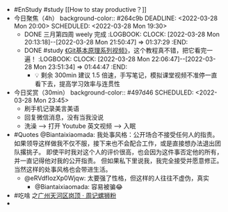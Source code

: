 - #EnStudy #study [[How to stay productive？]]
- 今日聚焦（4h）
  background-color:: #264c9b
  DEADLINE: <2022-03-28 Mon 20:00>
  SCHEDULED: <2022-03-28 Mon 19:30>
	- DONE 三月第四周 weely 完成
	  :LOGBOOK:
	  CLOCK: [2022-03-28 Mon 20:13:18]--[2022-03-28 Mon 21:50:47] =>  01:37:29
	  :END:
	- DONE #study [《Git基本原理系列视频》](https://space.bilibili.com/364122352/channel/collectiondetail?sid=290009)，这个教程真不错，把它看完一遍！
	  :LOGBOOK:
	  CLOCK: [2022-03-28 Mon 22:06:47]--[2022-03-28 Mon 23:51:34] =>  01:44:47
	  :END:
		- 💡 剩余 300min 建议 1.5 倍速，手写笔记，模拟课堂视频不准停一直看下去，提高学习效率与连贯性
- 今日奖赏（30min）
  background-color:: #497d46
  SCHEDULED: <2022-03-28 Mon 23:45>
	- 刷手机记录美言美语
	- 回复微信消息，没有当我没说
	- 洗澡 --> 打开 Youtube 英文视频 --> 入眠
- #Quotes @Biantaixiaomada: 我处事风格：公开场合不接受任何人的指责。如果领导这样做我不仅不服，接下来也不会配合工作，或是直接想办法退出团队撂挑子。
  即使平时我对这个人的评价很高，也会因为这件事否定他的所有，并一直记得他对我的公开指责。
  但如果私下里说我，我完全接受并愿意修正。当然这样的处事风格也会带进生活。
	- @eRVdfIozXp0Wjqw: 太要强了性格，但这样的人往往不虚伪，真实
		- @Biantaixiaomada: 容易被骗😂
- #吃啥 之[广州天河区岗顶 · 周记螺狮粉](https://twitter.com/cSq2i5l5wA7YQK9/status/1508266317396160514)
-